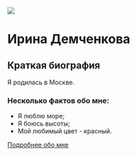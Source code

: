 ![](https://kabinetpsychologa.ru/wp-content/uploads/2019/05/IMG_8227-1-225x300.jpg)

# Ирина Демченкова

## Краткая биография

Я родилась в Москве.

### Несколько фактов обо мне:
* Я люблю море;
* Я боюсь высоты;
* Мой любимый цвет - красный.

[Подробнее обо мне](https://kabinetpsychologa.ru/)
